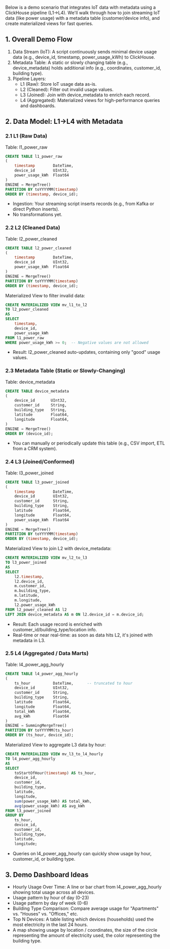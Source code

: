 Below is a demo scenario that integrates IoT data with metadata using a ClickHouse pipeline (L1→L4). We'll walk through how to join streaming IoT data (like power usage) with a metadata table (customer/device info), and create materialized views for fast queries.

## 1. Overall Demo Flow
1. Data Stream (IoT): A script continuously sends minimal device usage data (e.g., device_id, timestamp, power_usage_kWh) to ClickHouse.
2. Metadata Table: A static or slowly changing table (e.g., device_metadata) holds additional info (e.g., coordinates, customer_id, building type).
3. Pipeline Layers:
   - L1 (Raw): Store IoT usage data as-is.
   - L2 (Cleaned): Filter out invalid usage values.
   - L3 (Joined): Join with device_metadata to enrich each record.
   - L4 (Aggregated): Materialized views for high-performance queries and dashboards.

## 2. Data Model: L1→L4 with Metadata

### 2.1 L1 (Raw Data)

Table: l1_power_raw
```sql
CREATE TABLE l1_power_raw
(
    timestamp        DateTime,
    device_id        UInt32,
    power_usage_kWh  Float64
)
ENGINE = MergeTree()
PARTITION BY toYYYYMM(timestamp)
ORDER BY (timestamp, device_id);
```

- Ingestion: Your streaming script inserts records (e.g., from Kafka or direct Python inserts).
- No transformations yet.

### 2.2 L2 (Cleaned Data)

Table: l2_power_cleaned
```sql
CREATE TABLE l2_power_cleaned
(
    timestamp        DateTime,
    device_id        UInt32,
    power_usage_kWh  Float64
)
ENGINE = MergeTree()
PARTITION BY toYYYYMM(timestamp)
ORDER BY (timestamp, device_id);
```

Materialized View to filter invalid data:
```sql
CREATE MATERIALIZED VIEW mv_l1_to_l2
TO l2_power_cleaned
AS
SELECT
    timestamp,
    device_id,
    power_usage_kWh
FROM l1_power_raw
WHERE power_usage_kWh >= 0;  -- Negative values are not allowed
```

- Result: l2_power_cleaned auto-updates, containing only "good" usage values.

### 2.3 Metadata Table (Static or Slowly-Changing)

Table: device_metadata
```sql
CREATE TABLE device_metadata
(
    device_id       UInt32,
    customer_id     String,
    building_type   String,
    latitude        Float64,
    longitude       Float64,
)
ENGINE = MergeTree()
ORDER BY (device_id);
```

- You can manually or periodically update this table (e.g., CSV import, ETL from a CRM system).

### 2.4 L3 (Joined/Conformed)

Table: l3_power_joined
```sql
CREATE TABLE l3_power_joined
(
    timestamp        DateTime,
    device_id        UInt32,
    customer_id      String,
    building_type    String,
    latitude         Float64,
    longitude        Float64,
    power_usage_kWh  Float64
)
ENGINE = MergeTree()
PARTITION BY toYYYYMM(timestamp)
ORDER BY (timestamp, device_id);
```

Materialized View to join L2 with device_metadata:
```sql
CREATE MATERIALIZED VIEW mv_l2_to_l3
TO l3_power_joined
AS
SELECT
    l2.timestamp,
    l2.device_id,
    m.customer_id,
    m.building_type,
    m.latitude,
    m.longitude,
    l2.power_usage_kWh
FROM l2_power_cleaned AS l2
LEFT JOIN device_metadata AS m ON l2.device_id = m.device_id;
```

- Result: Each usage record is enriched with customer_id/building_type/location info.
- Real-time or near real-time: as soon as data hits L2, it's joined with metadata in L3.

### 2.5 L4 (Aggregated / Data Marts)

Table: l4_power_agg_hourly
```sql
CREATE TABLE l4_power_agg_hourly
(
    ts_hour          DateTime,      -- truncated to hour
    device_id        UInt32,
    customer_id      String,
    building_type    String,
    latitude         Float64,
    longitude        Float64,
    total_kWh        Float64,
    avg_kWh          Float64
)
ENGINE = SummingMergeTree()
PARTITION BY toYYYYMM(ts_hour)
ORDER BY (ts_hour, device_id);
```

Materialized View to aggregate L3 data by hour:
```sql
CREATE MATERIALIZED VIEW mv_l3_to_l4_hourly
TO l4_power_agg_hourly
AS
SELECT
    toStartOfHour(timestamp) AS ts_hour,
    device_id,
    customer_id,
    building_type,
    latitude,
    longitude,
    sum(power_usage_kWh) AS total_kWh,
    avg(power_usage_kWh) AS avg_kWh
FROM l3_power_joined
GROUP BY
    ts_hour,
    device_id,
    customer_id,
    building_type,
    latitude,
    longitude;
```

- Queries on l4_power_agg_hourly can quickly show usage by hour, customer_id, or building type.

## 3. Demo Dashboard Ideas
- Hourly Usage Over Time: A line or bar chart from l4_power_agg_hourly showing total usage across all devices.
- Usage pattern by hour of day (0-23)
- Usage pattern by day of week (0-6)
- Building Type Comparison: Compare average usage for "Apartments" vs. "Houses" vs. "Offices," etc.
- Top N Devices: A table listing which devices (households) used the most electricity in the last 24 hours.
- A map showing usage by location / coordinates, the size of the circle representing the amount of electricity used, the color representing the building type.
